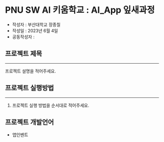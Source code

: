 # PNU SW AI 키움학교 : AI_App 잎새과정 
+ 작성자 : 부산대학교 장종칠
+ 작성일 : 2023년 6월 4일
+ 공동작성자 : 

## 프로젝트 제목
---
프로젝트 설명을 적어주세요.

## 프로젝트 실행방법
---
1. 프로젝트 실행 방법을 순서대로 적어주세요.


## 프로젝트 개발언어
+ 앱인벤트
